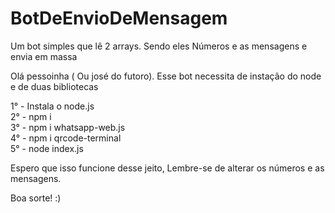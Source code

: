 # BotDeEnvioDeMensagem
Um bot simples que lê 2 arrays. Sendo eles Números e as mensagens e envia em massa



Olá pessoinha ( Ou josé do futoro). Esse bot necessita de instação do node e de duas bibliotecas 

1° - Instala o node.js
<br>
2° -  npm i
<br>
3° - npm i whatsapp-web.js
<br>
4° - npm i qrcode-terminal
<br>
5° - node index.js
<br>

Espero que isso funcione desse jeito, Lembre-se de alterar os números e as mensagens. 

Boa sorte! :)
